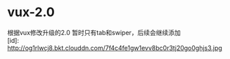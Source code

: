 # vux-2.0
根据vux修改升级的2.0
暂时只有tab和swiper，后续会继续添加   
[id]: http://og1rlwcj8.bkt.clouddn.com/7f4c4fe1gw1evv8bc0r3tj20go0ghjs3.jpg
